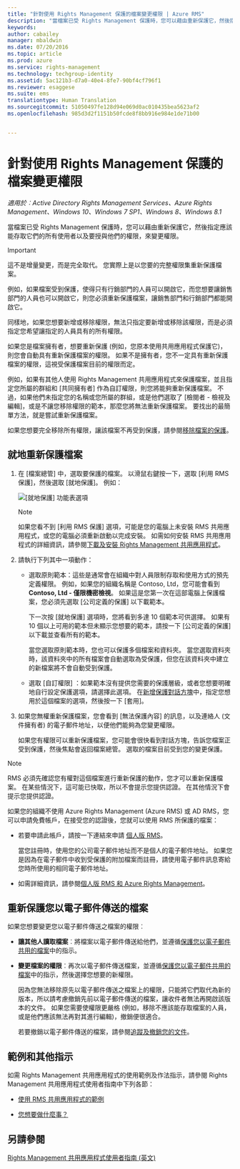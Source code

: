 ```yaml
---
title: "針對使用 Rights Management 保護的檔案變更權限 | Azure RMS"
description: "當檔案已受 Rights Management 保護時，您可以藉由重新保護它，然後指定應該能存取它們的所有使用者以及要授與他們的權限，來變更權限。"
keywords: 
author: cabailey
manager: mbaldwin
ms.date: 07/20/2016
ms.topic: article
ms.prod: azure
ms.service: rights-management
ms.technology: techgroup-identity
ms.assetid: 5ac121b3-d7a0-40e4-8fe7-90bf4cf796f1
ms.reviewer: esaggese
ms.suite: ems
translationtype: Human Translation
ms.sourcegitcommit: 51050497fe128d94e069d0ac010435bea5623af2
ms.openlocfilehash: 985d3d2f1151b50fcde8f8bb916e984e1de71b00


---
```


# 針對使用 Rights Management 保護的檔案變更權限

*適用於︰Active Directory Rights Management Services、Azure Rights Management、Windows 10、Windows 7 SP1、Windows 8、Windows 8.1*

當檔案已受 Rights Management 保護時，您可以藉由重新保護它，然後指定應該能存取它們的所有使用者以及要授與他們的權限，來變更權限。

> [!IMPORTANT]
> 這不是增量變更，而是完全取代。 您實際上是以您要的完整權限集重新保護檔案。
> 
>  例如，如果檔案受到保護，使得只有行銷部門的人員可以開啟它，而您想要讓銷售部門的人員也可以開啟它，則您必須重新保護檔案，讓銷售部門和行銷部門都能開啟它。
>
> 同樣地，如果您想要新增或移除權限，無法只指定要新增或移除該權限，而是必須指定您希望讓指定的人員具有的所有權限。

如果您是檔案擁有者，想要重新保護 (例如，您原本使用共用應用程式保護它)，則您會自動具有重新保護檔案的權限。 如果不是擁有者，您不一定具有重新保護檔案的權限，這視受保護檔案目前的權限而定。 

例如，如果有其他人使用 Rights Management 共用應用程式來保護檔案，並且指定您所屬的群組和 [共同擁有者] 作為自訂權限，則您將能夠重新保護檔案。 不過，如果他們未指定您的名稱或您所屬的群組，或是他們選取了 [檢閱者 - 檢視及編輯]，或是不讓您移除權限的範本，那麼您將無法重新保護檔案。 要找出的最簡單方法，就是嘗試重新保護檔案。

如果您想要完全移除所有權限，讓該檔案不再受到保護，請參閱[移除檔案的保護](sharing-app-remove-protection.md)。

## 就地重新保護檔案

1.  在 [檔案總管] 中，選取要保護的檔案。 以滑鼠右鍵按一下，選取 [利用 RMS 保護]，然後選取 [就地保護]。 例如：

    ![[就地保護] 功能表選項](../media/ADRMS_MSRMSApp_SP_CompanyDefined.png)

    > [!NOTE]
    > 如果您看不到 [利用 RMS 保護]  選項，可能是您的電腦上未安裝 RMS 共用應用程式，或您的電腦必須重新啟動以完成安裝。 如需如何安裝 RMS 共用應用程式的詳細資訊，請參閱[下載及安裝 Rights Management 共用應用程式](install-sharing-app.md)。

2.  請執行下列其中一項動作：

    -   選取原則範本：這些是通常會在組織中對人員限制存取和使用方式的預先定義權限。 例如，如果您的組織名稱是 Contoso, Ltd，您可能會看到 **Contoso, Ltd - 僅限機密檢視**。 如果這是您第一次在這部電腦上保護檔案，您必須先選取 [公司定義的保護] 以下載範本。

        下一次按 [就地保護] 選項時，您將看到多達 10 個範本可供選擇。 如果有 10 個以上可用的範本但未顯示您想要的範本，請按一下 [公司定義的保護] 以下載並查看所有的範本。

        當您選取原則範本時，您也可以保護多個檔案和資料夾。 當您選取資料夾時，該資料夾中的所有檔案會自動選取為受保護，但您在該資料夾中建立的新檔案將不會自動受到保護。

    -   選取 [自訂權限] ：如果範本沒有提供您需要的保護層級，或者您想要明確地自行設定保護選項，請選擇此選項。 在[新增保護對話方塊](sharing-app-dialog-box.md)中，指定您想用於這個檔案的選項，然後按一下 [套用]。

3. 如果您無權重新保護檔案，您會看到 [無法保護內容] 的訊息，以及連絡人 (文件擁有者) 的電子郵件地址，以便他們能夠為您變更權限。

    如果您有權限可以重新保護檔案，您可能會很快看到對話方塊，告訴您檔案正受到保護，然後焦點會返回檔案總管。 選取的檔案目前受到您的變更保護。 

> [!NOTE]
> RMS 必須先確認您有權對這個檔案進行重新保護的動作，您才可以重新保護檔案。 在某些情況下，這可能已快取，所以不會提示您提供認證。 在其他情況下會提示您提供認證。
>
> 如果您的組織不使用 Azure Rights Management (Azure RMS) 或 AD RMS，您可以申請免費帳戶，在接受您的認證後，您就可以使用 RMS 所保護的檔案：
>
> -   若要申請此帳戶，請按一下連結來申請 [個人版 RMS](http://go.microsoft.com/fwlink/?LinkId=309469)。
>
>     當您註冊時，使用您的公司電子郵件地址而不是個人的電子郵件地址。 如果您是因為在電子郵件中收到受保護的附加檔案而註冊，請使用電子郵件訊息寄給您時所使用的相同電子郵件地址。
> -   如需詳細資訊，請參閱[個人版 RMS 和 Azure Rights Management](../understand-explore/rms-for-individuals.md)。

## 重新保護您以電子郵件傳送的檔案

如果您想要變更您以電子郵件傳送之檔案的權限︰

- **讓其他人讀取檔案**︰將檔案以電子郵件傳送給他們，並遵循[保護您以電子郵件共用的檔案](sharing-app-protect-by-email.md)中的指示。

- **變更檔案的權限**︰再次以電子郵件傳送檔案，並遵循[保護您以電子郵件共用的檔案](sharing-app-protect-by-email.md)中的指示，然後選擇您想要的新權限。 

    因為您無法移除原先以電子郵件傳送之檔案上的權限，只能將它們取代為新的版本，所以請考慮撤銷先前以電子郵件傳送的檔案，讓收件者無法再開啟該版本的文件。 如果您需要使權限更嚴格 (例如，移除不應該能存取檔案的人員，或是他們應該無法再對其進行編輯)，撤銷便很適合。

    若要撤銷以電子郵件傳送的檔案，請參閱[追蹤及撤銷您的文件](sharing-app-track-revoke.md)。


## 範例和其他指示
如需 Rights Management 共用應用程式的使用範例及作法指示，請參閱 Rights Management 共用應用程式使用者指南中下列各節：

-   [使用 RMS 共用應用程式的範例](sharing-app-user-guide.md#examples-for-using-the-rms-sharing-application)

-   [您想要做什麼事？](sharing-app-user-guide.md#what-do-you-want-to-do)

## 另請參閱
[Rights Management 共用應用程式使用者指南 (英文)](sharing-app-user-guide.md)



<!--HONumber=Jul16_HO3-->


